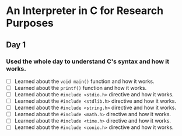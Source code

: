 # An Interpreter in C for Research Purposes

## Day 1

### Used the whole day to understand C's syntax and how it works.

- [ ] Learned about the `void main()` function and how it works.
- [ ] Learned about the `printf()` function and how it works.
- [ ] Learned about the `#include <stdio.h>` directive and how it works.
- [ ] Learned about the `#include <stdlib.h>` directive and how it works.
- [ ] Learned about the `#include <string.h>` directive and how it works.
- [ ] Learned about the `#include <math.h>` directive and how it works.
- [ ] Learned about the `#include <time.h>` directive and how it works.
- [ ] Learned about the `#include <conio.h>` directive and how it works.
